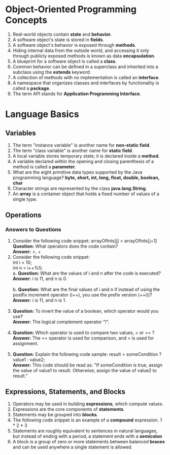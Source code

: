 # Object-Oriented Programming Concepts
1. Real-world objects contain <b>state</b> and <b>behavior</b>.
2. A software object's state is stored in <b>fields</b>.
3. A software object's behavior is exposed through <b>methods</b>.
4. Hiding internal data from the outside world, and accessing it only through publicly exposed methods is known as data <b>encapsulation</b>.
5. A blueprint for a software object is called a <b>class</b>.
6. Common behavior can be defined in a superclass and inherited into a subclass using the <b>extends</b> keyword.
7. A collection of methods with no implementation is called an <b>interface</b>.
8. A namespace that organizes classes and interfaces by functionality is called a <b>package</b>.
9. The term API stands for <b>Application Programming Interface</b>.

# Language Basics
## Variables
1. The term "instance variable" is another name for <b>non-static field</b>.
2. The term "class variable" is another name for <b>static field</b>.
3. A local variable stores temporary state; it is declared inside a <b>method</b>.
4. A variable declared within the opening and closing parenthesis of a method is called a <b>parameter</b>.
5. What are the eight primitive data types supported by the Java programming language? <b>byte, short, int, long, float, double, boolean, char</b>
6. Character strings are represented by the class <b>java.lang.String</b>.
7. An <b>array</b> is a container object that holds a fixed number of values of a single type.

## Operations
### Answers to Questions
1. Consider the following code snippet:
arrayOfInts[j] > arrayOfInts[j+1]<br>
<b>Question:</b> What operators does the code contain?<br>
<b>Answer:</b> >, +<br>
2. Consider the following code snippet:<br>
int i = 10;<br>
int n = i++%5;<br>
a. <b>Question:</b> What are the values of i and n after the code is executed?<br>
<b>Answer:</b> i is 11, and n is 0.<br><br>
b. <b>Question:</b> What are the final values of i and n if instead of using the postfix increment operator (i++), you use the prefix version (++i))?<br>
<b>Answer:</b> i is 11, and n is 1.<br><br>
3. <b>Question:</b> To invert the value of a boolean, which operator would you use?<br>
<b>Answer:</b> The logical complement operator "!".<br><br>
4. <b>Question:</b> Which operator is used to compare two values, = or == ?<br>
<b>Answer:</b> The == operator is used for comparison, and = is used for assignment.<br><br>
5. <b>Question:</b> Explain the following code sample: result = someCondition ? value1 : value2;<br>
<b>Answer:</b> This code should be read as: "If someCondition is true, assign the value of value1 to result. Otherwise, assign the value of value2 to result."

## Expressions, Statements, and Blocks
1. Operators may be used in building <b>expressions</b>, which compute values.
2. Expressions are the core components of <b>statements</b>.
3. Statements may be grouped into <b>blocks</b>.
4. The following code snippet is an example of a <b>compound</b> expression.
 1 * 2 * 3
5. Statements are roughly equivalent to sentences in natural languages, but instead of ending with a period, a statement ends with a <b>semicolon</b>
6. A block is a group of zero or more statements between balanced <b>braces</b> and can be used anywhere a single statement is allowed.
